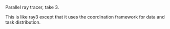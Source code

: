 Parallel ray tracer, take 3.

This is like ray3 except that it uses the coordination framework for
data and task distribution.
